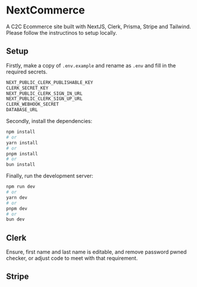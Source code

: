 # NextCommerce

A C2C Ecommerce site built with NextJS, Clerk, Prisma, Stripe and Tailwind. Please follow the instructinos to setup locally.

## Setup

Firstly, make a copy of `.env.example` and rename as `.env` and fill in the required secrets.

```bash
NEXT_PUBLIC_CLERK_PUBLISHABLE_KEY
CLERK_SECRET_KEY
NEXT_PUBLIC_CLERK_SIGN_IN_URL
NEXT_PUBLIC_CLERK_SIGN_UP_URL
CLERK_WEBHOOK_SECRET
DATABASE_URL
```

Secondly, install the dependencies:

```bash
npm install
# or
yarn install
# or
pnpm install
# or
bun install
```

Finally, run the development server:

```bash
npm run dev
# or
yarn dev
# or
pnpm dev
# or
bun dev
```

## Clerk
Ensure, first name and last name is editable, and remove password pwned checker, or adjust code to meet with that requirement.

## Stripe